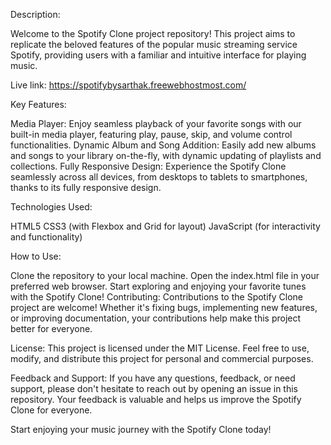 Description:

Welcome to the Spotify Clone project repository! This project aims to replicate the beloved features of the popular music streaming service Spotify, providing users with a familiar and intuitive interface for playing music.

Live link: https://spotifybysarthak.freewebhostmost.com/

Key Features:

Media Player: Enjoy seamless playback of your favorite songs with our built-in media player, featuring play, pause, skip, and volume control functionalities.
Dynamic Album and Song Addition: Easily add new albums and songs to your library on-the-fly, with dynamic updating of playlists and collections.
Fully Responsive Design: Experience the Spotify Clone seamlessly across all devices, from desktops to tablets to smartphones, thanks to its fully responsive design.

Technologies Used:

HTML5
CSS3 (with Flexbox and Grid for layout)
JavaScript (for interactivity and functionality)

How to Use:

Clone the repository to your local machine.
Open the index.html file in your preferred web browser.
Start exploring and enjoying your favorite tunes with the Spotify Clone!
Contributing:
Contributions to the Spotify Clone project are welcome! Whether it's fixing bugs, implementing new features, or improving documentation, your contributions help make this project better for everyone.

License:
This project is licensed under the MIT License. Feel free to use, modify, and distribute this project for personal and commercial purposes.

Feedback and Support:
If you have any questions, feedback, or need support, please don't hesitate to reach out by opening an issue in this repository. Your feedback is valuable and helps us improve the Spotify Clone for everyone.

Start enjoying your music journey with the Spotify Clone today!

